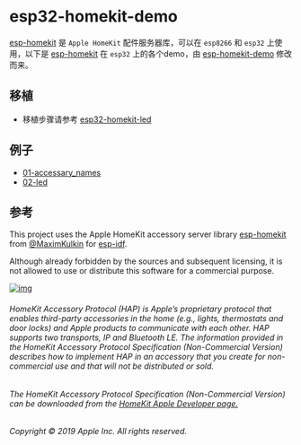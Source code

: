 # esp32-homekit-demo

[esp-homekit](https://github.com/maximkulkin/esp-homekit) 是 `Apple HomeKit` 配件服务器库，可以在 `esp8266` 和 `esp32` 上使用，以下是 [esp-homekit](https://github.com/maximkulkin/esp-homekit)  在 `esp32` 上的各个demo，由 [esp-homekit-demo](https://github.com/maximkulkin/esp-homekit-demo) 修改而来。



## 移植

- 移植步骤请参考 [esp32-homekit-led](https://github.com/Shaopus/esp32-homekit-led) 



## 例子

- [01-accessary_names](./examples/01-accessory_names)
- [02-led](./examples/02-led)



## 参考

This project uses the Apple HomeKit accessory server library [esp-homekit](https://github.com/maximkulkin/esp-homekit) from [@MaximKulkin](https://github.com/maximkulkin) for [esp-idf](https://github.com/espressif/esp-idf).

Although already forbidden by the sources and subsequent licensing, it is not allowed to use or distribute this software for a commercial purpose.



[![img](https://camo.githubusercontent.com/86810bc4e8b59fd6be0583d910d7d1c0b4ede582/68747470733a2f2f66726565706e67696d672e636f6d2f7468756d622f6170706c655f6c6f676f2f32353336362d372d6170706c652d6c6f676f2d66696c652e706e67)](https://camo.githubusercontent.com/86810bc4e8b59fd6be0583d910d7d1c0b4ede582/68747470733a2f2f66726565706e67696d672e636f6d2f7468756d622f6170706c655f6c6f676f2f32353336362d372d6170706c652d6c6f676f2d66696c652e706e67)

###### HomeKit Accessory Protocol (HAP) is Apple’s proprietary protocol that enables third-party accessories in the home (e.g., lights, thermostats and door locks) and Apple products to communicate with each other. HAP supports two transports, IP and Bluetooth LE. The information provided in the HomeKit Accessory Protocol Specification (Non-Commercial Version) describes how to implement HAP in an accessory that you create for non-commercial use and that will not be distributed or sold.

###### The HomeKit Accessory Protocol Specification (Non-Commercial Version) can be downloaded from the [HomeKit Apple Developer page.](https://developer.apple.com/homekit/)

###### Copyright © 2019 Apple Inc. All rights reserved.